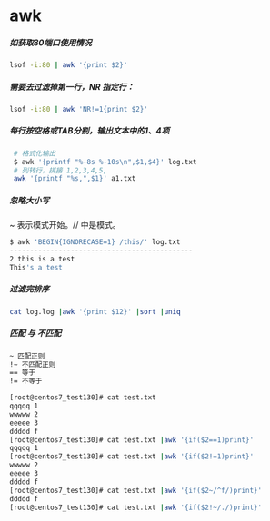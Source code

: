 # awk

##### 如获取80端口使用情况

```sh
lsof -i:80 | awk '{print $2}'
```

##### 需要去过滤掉第一行，NR 指定行：

```sh
lsof -i:80 | awk 'NR!=1{print $2}'
```
##### 每行按空格或TAB分割，输出文本中的1、4项

```sh
 # 格式化输出
 $ awk '{printf "%-8s %-10s\n",$1,$4}' log.txt
 # 列转行，拼接 1,2,3,4,5,
 awk '{printf "%s,",$1}' a1.txt
```

##### 忽略大小写

~ 表示模式开始。// 中是模式。

```sh
$ awk 'BEGIN{IGNORECASE=1} /this/' log.txt
---------------------------------------------
2 this is a test
This's a test
```

##### 过滤完排序

```sh
cat log.log |awk '{print $12}' |sort |uniq
```

##### **匹配 与 不匹配**

```sh
~ 匹配正则
!~ 不匹配正则
== 等于
!= 不等于

[root@centos7_test130]# cat test.txt 
qqqqq 1
wwwww 2
eeeee 3
ddddd f
[root@centos7_test130]# cat test.txt |awk '{if($2==1)print}'
qqqqq 1
[root@centos7_test130]# cat test.txt |awk '{if($2!=1)print}'
wwwww 2
eeeee 3
ddddd f
[root@centos7_test130]# cat test.txt |awk '{if($2~/^f/)print}' 
ddddd f
[root@centos7_test130]# cat test.txt |awk '{if($2!~/./)print}'


```

 


